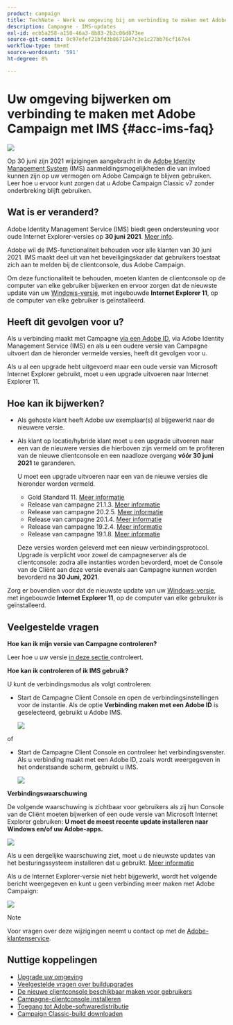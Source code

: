 ```yaml
---
product: campaign
title: TechNote - Werk uw omgeving bij om verbinding te maken met Adobe Campaign met IMS
description: Campagne - IMS-updates
exl-id: ecb5a258-a150-46a3-8b83-2b2c06d873ee
source-git-commit: 0c97efef21bfd3b8671847c3e1c27bb76cf167e4
workflow-type: tm+mt
source-wordcount: '591'
ht-degree: 8%

---
```


# Uw omgeving bijwerken om verbinding te maken met Adobe Campaign met IMS {#acc-ims-faq}

![](../../assets/v7-only.svg)

Op 30 juni zijn 2021 wijzigingen aangebracht in de [Adobe Identity Management System](https://helpx.adobe.com/enterprise/using/identity.html) (IMS) aanmeldingsmogelijkheden die van invloed kunnen zijn op uw vermogen om Adobe Campaign te blijven gebruiken. Leer hoe u ervoor kunt zorgen dat u Adobe Campaign Classic v7 zonder onderbreking blijft gebruiken.

## Wat is er veranderd?

Adobe Identity Management Service (IMS) biedt geen ondersteuning voor oude Internet Explorer-versies op **30 juni 2021**. [Meer info](https://helpx.adobe.com/x-productkb/global/update-operating-system-and-browser.html).

Adobe wil de IMS-functionaliteit behouden voor alle klanten van 30 juni 2021. IMS maakt deel uit van het beveiligingskader dat gebruikers toestaat zich aan te melden bij de clientconsole, dus Adobe Campaign.

Om deze functionaliteit te behouden, moeten klanten de clientconsole op de computer van elke gebruiker bijwerken en ervoor zorgen dat de nieuwste update van uw [Windows-versie](../../rn/using/compatibility-matrix.md#ClientConsoleoperatingsystems), met ingebouwde **Internet Explorer 11**, op de computer van elke gebruiker is geïnstalleerd.

## Heeft dit gevolgen voor u?

Als u verbinding maakt met Campagne [via een Adobe ID](../../integrations/using/about-adobe-id.md), via Adobe Identity Management Service (IMS) en als u een oudere versie van Campagne uitvoert dan de hieronder vermelde versies, heeft dit gevolgen voor u.

Als u al een upgrade hebt uitgevoerd maar een oude versie van Microsoft Internet Explorer gebruikt, moet u een upgrade uitvoeren naar Internet Explorer 11.

## Hoe kan ik bijwerken?

* Als gehoste klant heeft Adobe uw exemplaar(s) al bijgewerkt naar de nieuwere versie.

* Als klant op locatie/hybride klant moet u een upgrade uitvoeren naar een van de nieuwere versies die hierboven zijn vermeld om te profiteren van de nieuwe clientconsole en een naadloze overgang **vóór 30 juni 2021** te garanderen.

   U moet een upgrade uitvoeren naar een van de nieuwe versies die hieronder worden vermeld.

   * Gold Standard 11. [Meer informatie](../../rn/using/gold-standard.md)
   * Release van campagne 21.1.3. [Meer informatie](../../rn/using/latest-release.md)
   * Release van campagne 20.2.5. [Meer informatie](../../rn/using/release--20-2.md)
   * Release van campagne 20.1.4. [Meer informatie](../../rn/using/release--20-1.md)
   * Release van campagne 19.2.4. [Meer informatie](../../rn/using/release--19-2.md)
   * Release van campagne 19.1.8. [Meer informatie](../../rn/using/release--19-1.md)

   Deze versies worden geleverd met een nieuw verbindingsprotocol. Upgrade is verplicht voor zowel de campagneserver als de clientconsole: zodra alle instanties worden bevorderd, moet de Console van de Cliënt aan deze versie evenals aan Campagne kunnen worden bevorderd na **30 Juni, 2021**.

Zorg er bovendien voor dat de nieuwste update van uw [Windows-versie](../../rn/using/compatibility-matrix.md#ClientConsoleoperatingsystems), met ingebouwde **Internet Explorer 11**, op de computer van elke gebruiker is geïnstalleerd.

## Veelgestelde vragen

**Hoe kan ik mijn versie van Campagne controleren?**

Leer hoe u uw versie [in deze sectie ](../../platform/using/launching-adobe-campaign.md#getting-your-campaign-version) controleert.


**Hoe kan ik controleren of ik IMS gebruik?**

U kunt de verbindingsmodus als volgt controleren:

* Start de Campagne Client Console en open de verbindingsinstellingen voor de instantie. Als de optie **Verbinding maken met een Adobe ID** is geselecteerd, gebruikt u Adobe IMS.

   ![](../../integrations/using/assets/ims_1.png)

of

* Start de Campagne Client Console en controleer het verbindingsvenster. Als u verbinding maakt met een Adobe ID, zoals wordt weergegeven in het onderstaande scherm, gebruikt u IMS.

   ![](../../integrations/using/assets/adobeID.png)

**Verbindingswaarschuwing**

De volgende waarschuwing is zichtbaar voor gebruikers als zij hun Console van de Cliënt moeten bijwerken of een oude versie van Microsoft Internet Explorer gebruiken: **U moet de meest recente update installeren naar Windows en/of uw Adobe-apps.**

![](../../integrations/using/assets/do-not-localize/errorMsg.png)

Als u een dergelijke waarschuwing ziet, moet u de nieuwste updates van het besturingssysteem installeren dat u gebruikt. [Meer informatie](https://helpx.adobe.com/x-productkb/global/update-operating-system-and-browser.html)

Als u de Internet Explorer-versie niet hebt bijgewerkt, wordt het volgende bericht weergegeven en kunt u geen verbinding meer maken met Adobe Campaign:

![](../../integrations/using/assets/do-not-localize/errorUpdateReq.png)

>[!NOTE]
>
>Voor vragen over deze wijzigingen neemt u contact op met de [Adobe-klantenservice](https://helpx.adobe.com/nl/enterprise/admin-guide.html/enterprise/using/support-for-experience-cloud.ug.html).

## Nuttige koppelingen

* [Upgrade uw omgeving](../../production/using/build-upgrade.md)
* [Veelgestelde vragen over buildupgrades](../../platform/using/faq-build-upgrade.md)
* [De nieuwe clientconsole beschikbaar maken voor gebruikers](../../installation/using/client-console-availability-for-windows.md)
* [Campagne-clientconsole installeren](../../installation/using/installing-the-client-console.md)
* [Toegang tot Adobe-softwaredistributie](https://experienceleague.adobe.com/docs/experience-cloud/software-distribution/home.html?lang=en)
* [Campaign Classic-build downloaden](https://experience.adobe.com/#/downloads/content/software-distribution/en/campaign.html)
